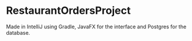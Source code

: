 # RestaurantOrdersProject
Made in IntelliJ using Gradle, JavaFX for the interface and Postgres for the database.
